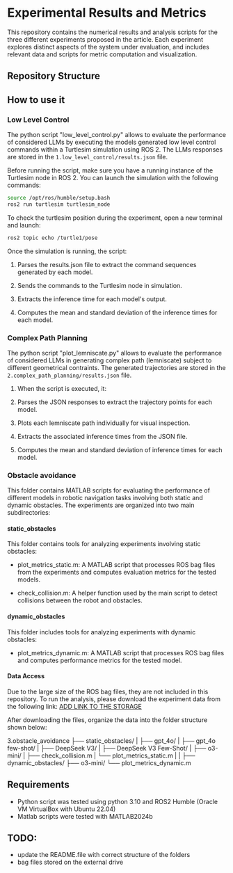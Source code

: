 # Experimental Results and Metrics

This repository contains the numerical results and analysis scripts for the three different experiments proposed in the article. Each experiment explores distinct aspects of the system under evaluation, and includes relevant data and scripts for metric computation and visualization.

## Repository Structure


## How to use it
### Low Level Control
The python script "low_level_control.py" allows to evaluate the performance of considered LLMs by executing the models generated low level control commands within a Turtlesim simulation using ROS 2. The LLMs responses are stored in the `1.low_level_control/results.json` file.

Before running the script, make sure you have a running instance of the Turtlesim node in ROS 2. You can launch the simulation with the following commands:

```bash
source /opt/ros/humble/setup.bash
ros2 run turtlesim turtlesim_node
```

To check the turtlesim position during the experiment, open a new terminal and launch:
```bash
ros2 topic echo /turtle1/pose
```

Once the simulation is running, the script:

1. Parses the results.json file to extract the command sequences generated by each model.

2. Sends the commands to the Turtlesim node in simulation.

3. Extracts the inference time for each model's output.

4. Computes the mean and standard deviation of the inference times for each model.

### Complex Path Planning
The python script "plot_lemniscate.py" allows to evaluate the performance of considered LLMs in generating complex path (lemniscate) subject to different geometrical contraints. The generated trajectories are stored in the `2.complex_path_planning/results.json` file.

1. When the script is executed, it:

2. Parses the JSON responses to extract the trajectory points for each model.

3. Plots each lemniscate path individually for visual inspection.

4. Extracts the associated inference times from the JSON file.

5. Computes the mean and standard deviation of inference times for each model.

### Obstacle avoidance
This folder contains MATLAB scripts for evaluating the performance of different models in robotic navigation tasks involving both static and dynamic obstacles. The experiments are organized into two main subdirectories:

#### static_obstacles
This folder contains tools for analyzing experiments involving static obstacles:

- plot_metrics_static.m: A MATLAB script that processes ROS bag files from the experiments and computes evaluation metrics for the tested models.

- check_collision.m: A helper function used by the main script to detect collisions between the robot and obstacles.

#### dynamic_obstacles
This folder includes tools for analyzing experiments with dynamic obstacles:

- plot_metrics_dynamic.m: A MATLAB script that processes ROS bag files and computes performance metrics for the tested model.


#### Data Access
Due to the large size of the ROS bag files, they are not included in this repository.
To run the analysis, please download the experiment data from the following link:  [ADD LINK TO THE STORAGE](URL)

After downloading the files, organize the data into the folder structure shown below:

3.obstacle_avoidance
├── static_obstacles/
|    ├── gpt_4o/
|    ├── gpt_4o few-shot/
|    ├── DeepSeek V3/
|    ├── DeepSeek V3 Few-Shot/
|    ├── o3-mini/
|    ├── check_collision.m
|    └── plot_metrics_static.m
|
|
├── dynamic_obstacles/
    ├── o3-mini/
    └── plot_metrics_dynamic.m


## Requirements
- Python script was tested using python 3.10 and ROS2 Humble (Oracle VM VirtualBox with Ubuntu 22.04)
- Matlab scripts were tested with MATLAB2024b


## TODO:
- update the README.file with correct structure of the folders
- bag files stored on the external drive